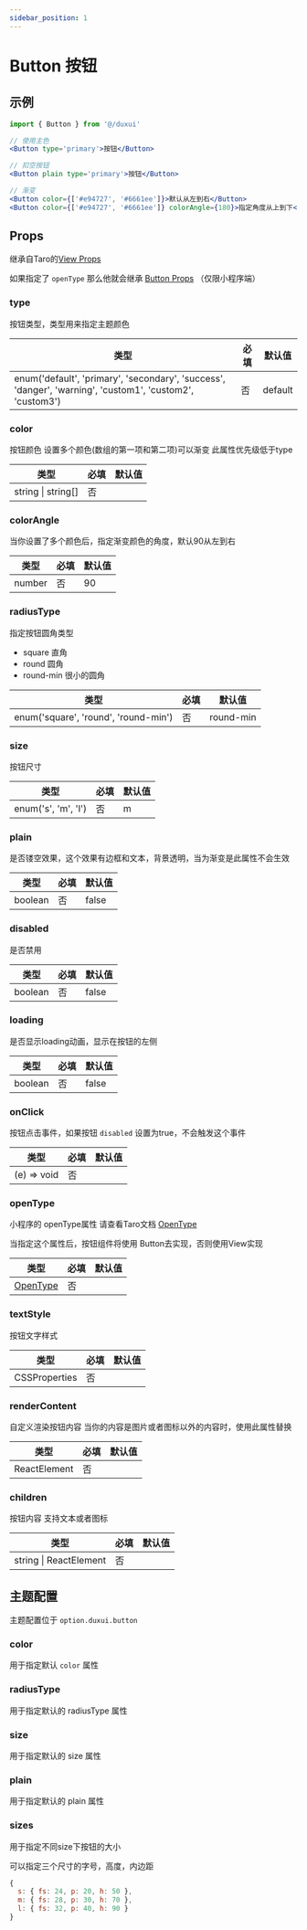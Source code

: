 ```yaml
---
sidebar_position: 1
---
```


# Button 按钮

## 示例

```jsx
import { Button } from '@/duxui'

// 使用主色
<Button type='primary'>按钮</Button>

// 扣空按钮
<Button plain type='primary'>按钮</Button>

// 渐变
<Button color={['#e94727', '#6661ee']}>默认从左到右</Button>
<Button color={['#e94727', '#6661ee']} colorAngle={180}>指定角度从上到下</Button>
```

## Props

继承自Taro的[View Props](https://nervjs.github.io/taro-docs/docs/components/viewContainer/view#viewprops)

如果指定了 `openType` 那么他就会继承 [Button Props](https://nervjs.github.io/taro-docs/docs/components/forms/button) （仅限小程序端）

### type

按钮类型，类型用来指定主题颜色

| 类型 | 必填 | 默认值 |
| ---- | -------- | ------- |
| enum('default', 'primary', 'secondary', 'success', 'danger', 'warning', 'custom1', 'custom2', 'custom3') | 否 | default |

### color

按钮颜色 设置多个颜色(数组的第一项和第二项)可以渐变 此属性优先级低于type

| 类型 | 必填 | 默认值 |
| ---- | -------- | ------- |
| string \| string[] | 否 |  |

### colorAngle

当你设置了多个颜色后，指定渐变颜色的角度，默认90从左到右

| 类型 | 必填 | 默认值 |
| ---- | -------- | ------- |
| number | 否 | 90 |

### radiusType

指定按钮圆角类型

- square 直角
- round 圆角
- round-min 很小的圆角

| 类型 | 必填 | 默认值 |
| ---- | -------- | ------- |
| enum('square', 'round', 'round-min') | 否 | round-min |

### size

按钮尺寸

| 类型 | 必填 | 默认值 |
| ---- | -------- | ------- |
| enum('s', 'm', 'l') | 否 | m |

### plain

是否镂空效果，这个效果有边框和文本，背景透明，当为渐变是此属性不会生效

| 类型 | 必填 | 默认值 |
| ---- | -------- | ------- |
| boolean | 否 | false |

### disabled

是否禁用

| 类型 | 必填 | 默认值 |
| ---- | -------- | ------- |
| boolean | 否 | false |

### loading

是否显示loading动画，显示在按钮的左侧

| 类型 | 必填 | 默认值 |
| ---- | -------- | ------- |
| boolean | 否 | false |

### onClick

按钮点击事件，如果按钮 `disabled` 设置为true，不会触发这个事件

| 类型 | 必填 | 默认值 |
| ---- | -------- | ------- |
| (e) => void | 否 |  |

### openType

小程序的 openType属性 请查看Taro文档 [OpenType](https://nervjs.github.io/taro-docs/docs/components/forms/button#opentype)

当指定这个属性后，按钮组件将使用 Button去实现，否则使用View实现

| 类型 | 必填 | 默认值 |
| ---- | -------- | ------- |
| [OpenType](https://nervjs.github.io/taro-docs/docs/components/forms/button#opentype) | 否 |  |

### textStyle

按钮文字样式

| 类型 | 必填 | 默认值 |
| ---- | -------- | ------- |
| CSSProperties | 否 |  |

### renderContent

自定义渲染按钮内容 当你的内容是图片或者图标以外的内容时，使用此属性替换

| 类型 | 必填 | 默认值 |
| ---- | -------- | ------- |
| ReactElement | 否 |  |

### children

按钮内容 支持文本或者图标

| 类型 | 必填 | 默认值 |
| ---- | -------- | ------- |
| string \| ReactElement | 否 |  |

## 主题配置

主题配置位于 `option.duxui.button`

### color

用于指定默认 `color` 属性

### radiusType

用于指定默认的 radiusType 属性

### size

用于指定默认的 size 属性

### plain

用于指定默认的 plain 属性

### sizes

用于指定不同size下按钮的大小

可以指定三个尺寸的字号，高度，内边距

```js
{
  s: { fs: 24, p: 20, h: 50 },
  m: { fs: 28, p: 30, h: 70 },
  l: { fs: 32, p: 40, h: 90 }
}
```